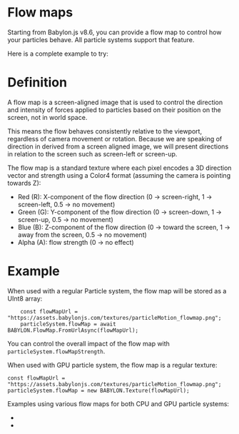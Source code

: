 # Flow maps

Starting from Babylon.js v8.6, you can provide a flow map to control how your particles behave.
All particle systems support that feature.

Here is a complete example to try:

<Playground id="#5DM02T#7" title="Flow map" description="Complete example of a particle flow map."/>

# Definition

A flow map is a screen-aligned image that is used to control the direction and intensity of forces applied to particles based on their position on the screen, not in world space. 

This means the flow behaves consistently relative to the viewport, regardless of camera movement or rotation. Because we are speaking of direction in derived from a screen aligned image, we will present directions in relation to the screen such as screen-left or screen-up.

The flow map is a standard texture where each pixel encodes a 3D direction vector and strength using a Color4 format (assuming the camera is pointing towards Z):  

* Red (R): X-component of the flow direction (0 → screen-right, 1 → screen-left, 0.5 → no movement)
* Green (G): Y-component of the flow direction (0 → screen-down, 1 → screen-up, 0.5 → no movement)
* Blue (B): Z-component of the flow direction (0 → toward the screen, 1 → away from the screen, 0.5 → no movement)
* Alpha (A): flow strength (0 → no effect)

# Example

When used with a regular Particle system, the flow map will be stored as a UInt8 array:
```
    const flowMapUrl = "https://assets.babylonjs.com/textures/particleMotion_flowmap.png";
    particleSystem.flowMap = await BABYLON.FlowMap.FromUrlAsync(flowMapUrl);
```

You can control the overall impact of the flow map with `particleSystem.flowMapStrength`.

When used with GPU particle system, the flow map is a regular texture:
```
const flowMapUrl = "https://assets.babylonjs.com/textures/particleMotion_flowmap.png";
particleSystem.flowMap = new BABYLON.Texture(flowMapUrl);
```

Examples using various flow maps for both CPU and GPU particle systems:
- <Playground id = "#2TXXS1" title="Sample CPU Flow Maps" description="Varied examples of flow maps demonstrating particle influences" image="/img/playgroundsAndNMEs/flowMapExamples.jpg"/>  
- <Playground id="#5DM02T#12" title="GPU Flow map" description="Complete example of a GPU particle flow map."/>

